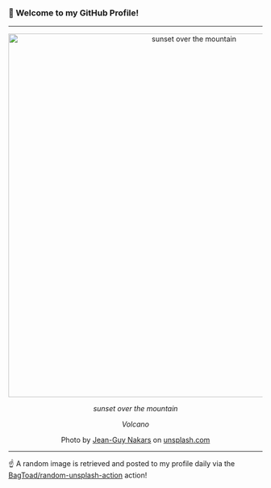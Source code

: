 ### 👋 Welcome to my GitHub Profile!

----

<div align="center">
  <img width="720" src="https://images.unsplash.com/photo-1536133949900-f5a694c62836?crop=entropy&cs=tinysrgb&fit=max&fm=jpg&ixid=M3w1NTI0OTR8MHwxfHJhbmRvbXx8fHx8fHx8fDE3MTYwMTI1MzR8&ixlib=rb-4.0.3&q=80&w=1080" alt="sunset over the mountain">
  
  <em>sunset over the mountain</em>
  
  <em>Volcano</em>
  
  Photo by [Jean-Guy Nakars](https://jeanguynakars.com/) on [unsplash.com](https://unsplash.com/)
</div>

----

☝️ A random image is retrieved and posted to my profile daily via the [BagToad/random-unsplash-action](https://github.com/BagToad/random-unsplash-action) action!
